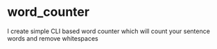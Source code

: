 # word_counter
I create simple CLI based word counter which will count your sentence words and remove whitespaces
